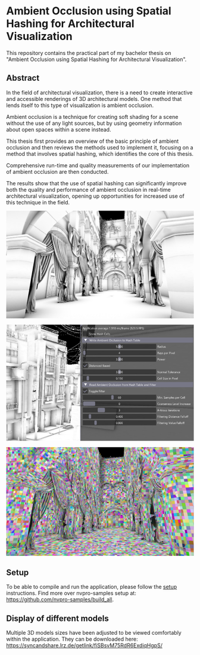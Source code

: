 # Ambient Occlusion using Spatial Hashing for Architectural Visualization



This repository contains the practical part of my bachelor thesis on "Ambient Occlusion using Spatial Hashing for Architectural Visualization".

## Abstract

In the field of architectural visualization, there is a need to create interactive and accessible renderings of 3D architectural models. One method that lends itself to this type of visualization is ambient occlusion.

Ambient occlusion is a technique for creating soft shading for a scene without the use of any light sources, but by using geometry information about open spaces within a scene instead. 

This thesis first provides an overview of the basic principle of ambient occlusion and then reviews the methods used to implement it, focusing on a method that involves spatial hashing, which identifies the core of this thesis. 

Comprehensive run-time and quality measurements of our implementation of ambient occlusion are then conducted.

The results show that the use of spatial hashing can significantly improve both the quality and performance of ambient occlusion in real-time architectural visualization, opening up opportunities for increased use of this technique in the field.


![result](docs/Images/result.png)

![UI](docs/Images/UI.png)

![debug_hash_cells](docs/Images/debug_hash_cells.png)

## Setup

To be able to compile and run the application, please follow the [setup](docs/setup.md) instructions. Find more over nvpro-samples setup at: https://github.com/nvpro-samples/build_all.

## Display of different models

Multiple 3D models sizes have been adjusted to be viewed comfortably within the application. They can be downloaded here: https://syncandshare.lrz.de/getlink/fiSBsvM75RdR6ExdiqHgpS/
